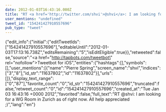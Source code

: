 ```yaml
---
date: 2012-01-03T16:43:16.000Z
title: "RT <a href='http://twitter.com/shvi'>@shvi</a>: I am looking for a WG Room in Zurich as of right now. All help appreciated ;)″"
user_mentions: "undefined"
tweet_id: "154241427910557696"
pub_type: "tweet"
---
```

{"edit_info":{"initial":{"editTweetIds":["154241427910557696"],"editableUntil":"2012-01-03T17:13:16.738Z","editsRemaining":"5","isEditEligible":true}},"retweeted":false,"source":"<a href=\"http://tapbots.com/tweetbot\" rel=\"nofollow\">Tweetbot for iOS</a>","entities":{"hashtags":[],"symbols":[],"user_mentions":[{"name":"Pierre Spring","screen_name":"shvi","indices":["3","8"],"id_str":"11637802","id":"11637802"}],"urls":[]},"display_text_range":["0","87"],"favorite_count":"0","id_str":"154241427910557696","truncated":false,"retweet_count":"0","id":"154241427910557696","created_at":"Tue Jan 03 16:43:16 +0000 2012","favorited":false,"full_text":"RT @shvi: I am looking for a WG Room in Zurich as of right now. All help appreciated ;)","lang":"en"}
